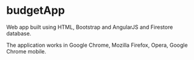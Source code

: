 # budgetApp

Web app built using HTML, Bootstrap and AngularJS and Firestore database.

The application works in Google Chrome, Mozilla Firefox, Opera, Google Chrome mobile.
